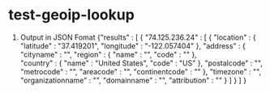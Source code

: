 test-geoip-lookup
=================

1. Output in JSON Fomat
{"results" : [ {
        "74.125.236.24" : [ {
                    "location" : {
                        "latitude" : "37.419201", 
                        "longitude" : "-122.057404"
                     },
                     "address" : {
                           "cityname" : "",
                           "region" : {
                                   "name" : "", 
                                   "code" : ""
                            },    
                            "country" : {
                                   "name" : "United States", 
                                   "code" : "US"
                             },
                             "postalcode" : "",
                             "metrocode" : "",
                             "areacode" : "",
                             "continentcode" : ""
                      },
                      "timezone" : "",
                      "organizationname" : "",
                      "domainname" : "",
                      "attribution" : ""
        } ]
} ] }
